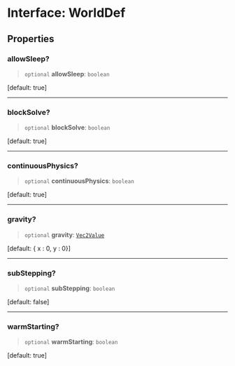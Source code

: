 # Interface: WorldDef

## Properties

### allowSleep?

> `optional` **allowSleep**: `boolean`

[default: true]

***

### blockSolve?

> `optional` **blockSolve**: `boolean`

[default: true]

***

### continuousPhysics?

> `optional` **continuousPhysics**: `boolean`

[default: true]

***

### gravity?

> `optional` **gravity**: [`Vec2Value`](/api/interfaces/Vec2Value)

[default: { x : 0, y : 0}]

***

### subStepping?

> `optional` **subStepping**: `boolean`

[default: false]

***

### warmStarting?

> `optional` **warmStarting**: `boolean`

[default: true]
